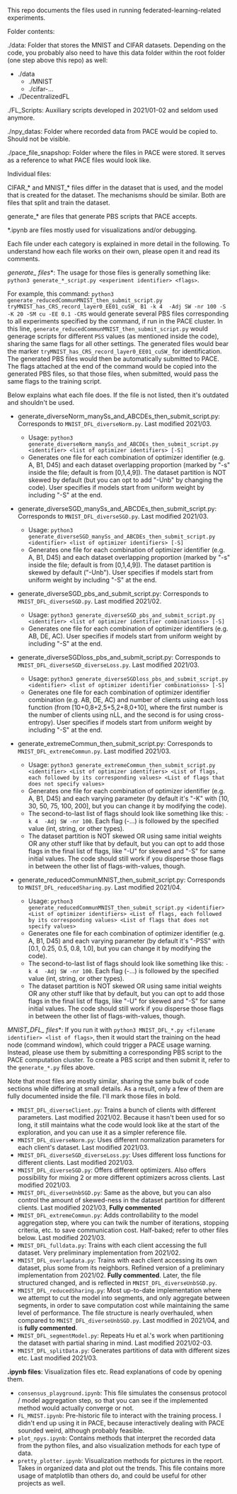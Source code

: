 This repo documents the files used in running federated-learning-related experiments.

Folder contents: 

./data: Folder that stores the MNIST and CIFAR datasets. Depending on the code, you probably also need to have this data folder within the root folder (one step above this repo) as well: 
* ./data
  * ./MNIST
  * ./cifar-...
* ./DecentralizedFL

./FL_Scripts: Auxiliary scripts developed in 2021/01-02 and seldom used anymore.

./npy_datas: Folder where recorded data from PACE would be copied to. Should not be visible.

./pace_file_snapshop: Folder where the files in PACE were stored. It serves as a reference to what PACE files would look like.

Individual files:

CIFAR_* and MNIST_* files differ in the dataset that is used, and the model that is created for the dataset. The mechanisms should be similar. Both are files that split and train the dataset.

generate_* are files that generate PBS scripts that PACE accepts.

\*.ipynb are files mostly used for visualizations and/or debugging. 

Each file under each category is explained in more detail in the following. To understand how each file works on their own, please open it and read its comments. 

**generate_* files**: The usage for those files is generally something like: 
`python3 generate_*_script.py <experiment identifier> <flags>`.

For example, this command: `python3 generate_reducedCommunMNIST_then_submit_script.py tryMNIST_has_CRS_record_layer0_EE01_cuSW_ B1 -k 4  -Adj SW -nr 100 -S -K 20 -SM cu -EE 0.1 -CRS` would generate several PBS files corresponding to all experiments specified by the command, if run in the PACE cluster. In this line, `generate_reducedCommunMNIST_then_submit_script.py` would generage scripts for different `PSS` values (as mentioned inside the code), sharing the same flags for all other settings. The generated files would bear the marker `tryMNIST_has_CRS_record_layer0_EE01_cuSW_` for identification. The generated PBS files would then be automatically submitted to PACE. The flags attached at the end of the command would be copied into the generated PBS files, so that those files, when submitted, would pass the same flags to the training script.

Below explains what each file does. If the file is not listed, then it's outdated and shouldn't be used.
* generate_diverseNorm_manySs_and_ABCDEs_then_submit_script.py: Corresponds to `MNIST_DFL_diverseNorm.py`. Last modified 2021/03. 
  * Usage: `python3 generate_diverseNorm_manySs_and_ABCDEs_then_submit_script.py <identifier> <list of optimizer identifiers> [-S]`
  * Generates one file for each combination of optimizer identifier (e.g. A, B1, D45) and each dataset overlapping proportion (marked by "-s" inside the file; default is from [0,1,4,9]). The dataset partition is NOT skewed by default (but you can opt to add "-Unb" by changing the code). User specifies if models start from uniform weight by including "-S" at the end. 
  
* generate_diverseSGD_manySs_and_ABCDEs_then_submit_script.py: Corresponds to `MNIST_DFL_diverseSGD.py`. Last modified 2021/03.
  * Usage: `python3 generate_diverseSGD_manySs_and_ABCDEs_then_submit_script.py <identifier> <list of optimizer identifiers> [-S]`
  * Generates one file for each combination of optimizer identifier (e.g. A, B1, D45) and each dataset overlapping proportion (marked by "-s" inside the file; default is from [0,1,4,9]). The dataset partition is skewed by default ("-Unb"). User specifies if models start from uniform weight by including "-S" at the end. 
  
* generate_diverseSGD_pbs_and_submit_script.py: Corresponds to `MNIST_DFL_diverseSGD.py`. Last modified 2021/02.
  * Usage: `python3 generate_diverseSGD_pbs_and_submit_script.py <identifier> <list of optimizer identifier combinationss> [-S]`
  * Generates one file for each combination of optimizer identifiers (e.g. AB, DE, AC). User specifies if models start from uniform weight by including "-S" at the end. 
  
* generate_diverseSGDloss_pbs_and_submit_script.py: Corresponds to `MNIST_DFL_diverseSGD_diverseLoss.py`. Last modified 2021/03.
  * Usage: `python3 generate_diverseSGDloss_pbs_and_submit_script.py <identifier> <list of optimizer identifier combinationss> [-S]`
  * Generates one file for each combination of optimizer identifier combination (e.g. AB, DE, AC) and number of clients using each loss function (from [10+0,8+2,5+5,2+8,0+10], where the first number is the number of clients using nLL, and the second is for using cross-entropy). User specifies if models start from uniform weight by including "-S" at the end. 

* generate_extremeCommun_then_submit_script.py: Corresponds to `MNIST_DFL_extremeCommun.py`. Last modified 2021/03. 
  * Usage: `python3 generate_extremeCommun_then_submit_script.py <identifier> <List of optimizer identifiers> <List of flags, each followed by its corresponding values> <List of flags that does not specify values>`
  * Generates one file for each combination of optimizer identifier (e.g. A, B1, D45) and each varying parameter (by default it's "-K" with [10, 30, 50, 75, 100, 200], but you can change it by modifying the code). 
  * The second-to-last list of flags should look like something like this: `-k 4  -Adj SW -nr 100`. Each flag (-...) is followed by the specified value (int, string, or other types).
  * The dataset partition is NOT skewed OR using same initial weights OR any other stuff like that by default, but you can opt to add those flags in the final list of flags, like "-U" for skewed and "-S" for same initial values. The code should still work if you disperse those flags in between the other list of flags-with-values, though. 

* generate_reducedCommunMNIST_then_submit_script.py: Corresponds to `MNIST_DFL_reducedSharing.py`. Last modified 2021/04. 
  * Usage: `python3 generate_reducedCommunMNIST_then_submit_script.py <identifier> <List of optimizer identifiers> <List of flags, each followed by its corresponding values> <List of flags that does not specify values>`
  * Generates one file for each combination of optimizer identifier (e.g. A, B1, D45) and each varying parameter (by default it's "-PSS" with [0.1, 0.25, 0.5, 0.8, 1.0], but you can change it by modifying the code). 
  * The second-to-last list of flags should look like something like this: `-k 4  -Adj SW -nr 100`. Each flag (-...) is followed by the specified value (int, string, or other types).
  * The dataset partition is NOT skewed OR using same initial weights OR any other stuff like that by default, but you can opt to add those flags in the final list of flags, like "-U" for skewed and "-S" for same initial values. The code should still work if you disperse those flags in between the other list of flags-with-values, though. 

**MNIST_DFL_* files**: If you run it with `python3 MNIST_DFL_*.py <filename identifier> <list of flags>`, then it would start the training on the head node (command window), which could trigger a PACE usage warning. Instead, please use them by submitting a corresponding PBS script to the PACE computation cluster. To create a PBS script and then submit it, refer to the `generate_*.py` files above.

Note that most files are mostly similar, sharing the same bulk of code sections while differing at small details. As a result, only a few of them are fully documented inside the file. I'll mark those files in bold. 
* `MNIST_DFL_diverseClient.py`: Trains a bunch of clients with different parameters. Last modified 2021/02. Because it hasn't been used for so long, it still maintains what the code would look like at the start of the exploration, and you can use it as a simpler reference file.
* `MNIST_DFL_diverseNorm.py`: Uses different normalization parameters for each client's dataset. Last modified 2021/03.
* `MNIST_DFL_diverseSGD_diverseLoss.py`: Uses different loss functions for different clients. Last modified 2021/03.
* `MNIST_DFL_diverseSGD.py`: Offers different optimizers. Also offers possibility for mixing 2 or more different optimizers across clients. Last modified 2021/03. 
* `MNIST_DFL_diverseUnbSGD.py`: Same as the above, but you can also control the amount of skewed-ness in the dataset partition for different clients. Last modified 2021/03, **Fully commented**
* `MNIST_DFL_extremeCommun.py`: Adds controllability to the model aggregation step, where you can twik the number of iterations, stopping criteria, etc. to save communication cost. Half-baked; refer to other files below. Last modified 2021/03.
* `MNIST_DFL_fulldata.py`: Trains with each client accessing the full dataset. Very preliminary implementation from 2021/02. 
* `MNIST_DFL_overlapdata.py`: Trains with each client accessing its own dataset, plus some from its neighbors. Refined version of a preliminary implementation from 2021/02. **Fully commented**. Later, the file structured changed, and is reflected in `MNIST_DFL_diverseUnbSGD.py`.
* `MNIST_DFL_reducedSharing.py`: Most up-to-date implementation where we attempt to cut the model into segments, and only aggregate between segments, in order to save computation cost  while maintaining the same level of performance. The file structure is nearly overhauled, when compared to `MNIST_DFL_diverseUnbSGD.py`. Last modified in 2021/04, and is **fully commented**.
* `MNIST_DFL_segmentModel.py`: Repeats Hu et al.'s work when partitioning the dataset with partial sharing in mind. Last modified 2021/02-03.
* `MNIST_DFL_splitData.py`: Generates partitions of data with different sizes etc. Last modified 2021/03.

**.ipynb files**: Visualization files etc. Read explanations of code by opening them. 
* `consensus_playground.ipynb`: This file simulates the consensus protocol / model aggregation step, so that you can see if the implemented method would actually converge or not. 
* `FL_MNIST.ipynb`: Pre-historic file to interact with the training process. I didn't end up using it in PACE, because interactively dealing with PACE sounded weird, although probably feasible. 
* `plot_npys.ipynb`: Contains methods that interpret the recorded data from the python files, and also visualization methods for each type of data.
* `pretty_plotter.ipynb`: Visualization methods for pictures in the report. Takes in organized data and plot out the trends. This file contains more usage of matplotlib than others do, and could be useful for other projects as well.
